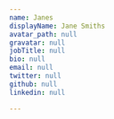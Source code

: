 ```yaml
---
name: Janes
displayName: Jane Smiths
avatar_path: null
gravatar: null
jobTitle: null
bio: null
email: null
twitter: null
github: null
linkedin: null

---
```




